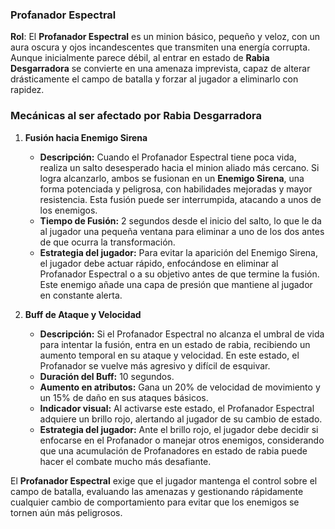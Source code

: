 ### Profanador Espectral

**Rol**: El **Profanador Espectral** es un minion básico, pequeño y veloz, con un aura oscura y ojos incandescentes que transmiten una energía corrupta. Aunque inicialmente parece débil, al entrar en estado de **Rabia Desgarradora** se convierte en una amenaza imprevista, capaz de alterar drásticamente el campo de batalla y forzar al jugador a eliminarlo con rapidez.

### Mecánicas al ser afectado por Rabia Desgarradora

1. **Fusión hacia Enemigo Sirena**

   - **Descripción:** Cuando el Profanador Espectral tiene poca vida, realiza un salto desesperado hacia el minion aliado más cercano. Si logra alcanzarlo, ambos se fusionan en un **Enemigo Sirena**, una forma potenciada y peligrosa, con habilidades mejoradas y mayor resistencia. Esta fusión puede ser interrumpida, atacando a unos de los enemigos.
   - **Tiempo de Fusión:** 2 segundos desde el inicio del salto, lo que le da al jugador una pequeña ventana para eliminar a uno de los dos antes de que ocurra la transformación.
   - **Estrategia del jugador:** Para evitar la aparición del Enemigo Sirena, el jugador debe actuar rápido, enfocándose en eliminar al Profanador Espectral o a su objetivo antes de que termine la fusión. Este enemigo añade una capa de presión que mantiene al jugador en constante alerta.

2. **Buff de Ataque y Velocidad**

   - **Descripción:** Si el Profanador Espectral no alcanza el umbral de vida para intentar la fusión, entra en un estado de rabia, recibiendo un aumento temporal en su ataque y velocidad. En este estado, el Profanador se vuelve más agresivo y difícil de esquivar.
   - **Duración del Buff:** 10 segundos.
   - **Aumento en atributos:** Gana un 20% de velocidad de movimiento y un 15% de daño en sus ataques básicos.
   - **Indicador visual:** Al activarse este estado, el Profanador Espectral adquiere un brillo rojo, alertando al jugador de su cambio de estado.
   - **Estrategia del jugador:** Ante el brillo rojo, el jugador debe decidir si enfocarse en el Profanador o manejar otros enemigos, considerando que una acumulación de Profanadores en estado de rabia puede hacer el combate mucho más desafiante.

El **Profanador Espectral** exige que el jugador mantenga el control sobre el campo de batalla, evaluando las amenazas y gestionando rápidamente cualquier cambio de comportamiento para evitar que los enemigos se tornen aún más peligrosos.